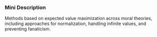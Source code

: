 ### Mini Description

Methods based on expected value maximization across moral theories, including approaches for normalization, handling infinite values, and preventing fanaticism.
